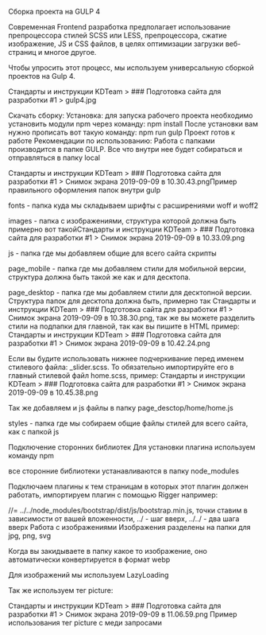 Сборка проекта на GULP 4


Современная Frontend разработка предполагает использование препроцессора стилей SCSS или LESS, препроцессора, сжатие изображение, JS и CSS файлов, в целях оптимизации загрузки веб-страниц и многое другое.

Чтобы упросить этот процесс, мы используем универсальную сборкой проектов на Gulp 4. 

Стандарты и инструкции KDTeam > ### Подготовка сайта для разработки #1 > gulp4.jpg



Скачать сборку: 
Установка:
для запуска рабочего проекта необходимо установить модули npm через команду: npm install
После установки вам нужно прописать вот такую команду: npm run gulp
Проект готов к работе
Рекомендации по использованию:
Работа с папками производится в папке GULP. Все что внутри нее будет собираться и отправляться в папку local

Стандарты и инструкции KDTeam > ### Подготовка сайта для разработки #1 > Снимок экрана 2019-09-09 в 10.30.43.pngПример правильного оформления папок внутри gulp



fonts - папка куда мы складываем шрифты с расширениями woff и woff2

images - папка с изображениями, структура которой должна быть примерно вот такойСтандарты и инструкции KDTeam > ### Подготовка сайта для разработки #1 > Снимок экрана 2019-09-09 в 10.33.09.png



js - папка где мы добавляем общие для всего сайта скрипты



page_mobile - папка где мы добавляем стили для мобильной версии, структура должна быть такой же как и для десктопа.

page_desktop - папка где мы добавляем стили для десктопной версии. Структура папок для десктопа должна быть, примерно так Стандарты и инструкции KDTeam > ### Подготовка сайта для разработки #1 > Снимок экрана 2019-09-09 в 10.38.30.png, так же вы можете разделить стили на подпапки для главной, так как вы пишите в HTML пример: Стандарты и инструкции KDTeam > ### Подготовка сайта для разработки #1 > Снимок экрана 2019-09-09 в 10.42.24.png

Если вы будите использовать нижнее подчеркивание перед именем стилевого файла: _slider.scss. То обязательно импортируйте его в главный стилевой файл home.scss, пример:  Стандарты и инструкции KDTeam > ### Подготовка сайта для разработки #1 > Снимок экрана 2019-09-09 в 10.45.38.png

Так же добавляем и js файлы в папку page_desctop/home/home.js



styles - папка где мы собираем общие файлы стилей для всего сайта, как с папкой js

Подключение сторонних библиотек
Для установки плагина используем команду npm

все сторонние библиотеки устанавливаются в папку node_modules 

Подключаем плагины к тем страницам в которых этот плагин должен работать, импортируем плагин с помощью Rigger например: 

//= ../../node_modules/bootstrap/dist/js/bootstrap.min.js, точки ставим в зависимости от вашей вложенности, ../ - шаг вверх, ../../ - два шага вверх
Работа с изображениями
Изображения разделены на папки для jpg, png, svg

Когда вы закидываете в папку какое то изображение, оно автоматически конвертируется в формат webp

Для изображений мы используем LazyLoading

Так же используем тег picture:

Стандарты и инструкции KDTeam > ### Подготовка сайта для разработки #1 > Снимок экрана 2019-09-09 в 11.06.59.png Пример использования тег picture с меди запросами